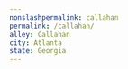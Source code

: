 ```yaml
---
﻿nonslashpermalink: callahan
permalink: /callahan/
alley: Callahan
city: Atlanta
state: Georgia
---
```

